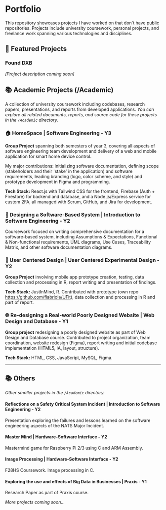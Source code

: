 # Portfolio

This repository showcases projects I have worked on that don't have public repositories. Projects include university coursework, personal projects, and freelance work spanning various technologies and disciplines.


## 🚀 Featured Projects

### Found DXB
*[Project description coming soon]*


## 📚 Academic Projects (/Academic)

A collection of university coursework including codebases, research papers, presentations, and reports from developed applications. 
*You can explore all related documents, reports, and source code for these projects in the `/Academic` directory.*

### 🏠 HomeSpace | Software Engineering - Y3 
**Group Project** spanning both semesters of year 3, covering all aspects of software engineering team development and delivery of a web and mobile application for smart home device control.

My major contributions: initializing software documentation, defining scope (stakeholders and their 'stake' in the application) and software requirements, leading branding (logo, color scheme, and style) and prototype development in Figma and programming.

**Tech Stack:** React.js with Tailwind CSS for the frontend, Firebase (Auth + Firestore) for backend and database, and a Node.js/Express service for custom 2FA, all managed with Scrum, GitHub, and Jira for development.

### 🎯 Designing a Software-Based System | Introduction to Software Engineering - Y2
Coursework focused on writing comprehensive documentation for a software-based system, including Assumptions & Expectations, Functional & Non-functional requirements, UML diagrams, Use Cases, Traceability Matrix, and other software documentation diagrams.

### 📱 User Centered Design | User Centered Experimental Design - Y2
**Group Project** involving mobile app prototype creation, testing, data collection and processing in R, report writing and presentation of findings.

**Tech Stack:** JustInMind, R. Contributed with prototype (own repo https://github.com/flabriola/UFit), data collection and processing in R and part of report.

### 🌐 Re-designing a Real-world Poorly Designed Website | Web Design and Database - Y1
**Group project** redesigning a poorly designed website as part of Web Design and Database course. Contributed to project organization, team coordination, website redesign (Figma), report writing and initial codebase implementation (HTML5, IA, layout, structure).

**Tech Stack:** HTML, CSS, JavaScript, MySQL, Figma.

---

## 📚 Others
*Other smaller projects in the `/Academic` directory.*

#### Reflections on a Safety Critical System Incident | Introduction to Software Engineering - Y2
Presentation exploring the failures and lessons learned on the software engineering aspects of the NATS Major Incident.

#### Master Mind | Hardware-Software Interface - Y2
Mastermind game for Raspberry Pi 2/3 using C and ARM Assembly.

#### Image Processing | Hardware-Software Interface - Y2
F28HS Coursework. Image processing in C.

#### Exploring the use and effects of Big Data in Businesses | Praxis - Y1
Research Paper as part of Praxis course.

*More projects coming soon...*